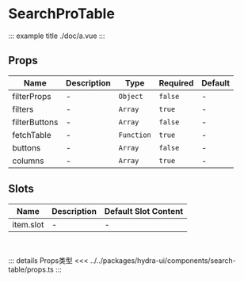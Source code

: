 <Start :port="3033" title="本文件由组件 doc 块和注释自动生成，勿直接修改。" />

# SearchProTable

::: example title ./doc/a.vue
:::


## Props

<!-- @vuese:SearchProTable:props:start -->
|Name|Description|Type|Required|Default|
|---|---|---|---|---|
|filterProps|-|`Object`|`false`|-|
|filters|-|`Array`|`true`|-|
|filterButtons|-|`Array`|`false`|-|
|fetchTable|-|`Function`|`true`|-|
|buttons|-|`Array`|`false`|-|
|columns|-|`Array`|`true`|-|

<!-- @vuese:SearchProTable:props:end -->


## Slots

<!-- @vuese:SearchProTable:slots:start -->
|Name|Description|Default Slot Content|
|---|---|---|
|item.slot|-|-|

<!-- @vuese:SearchProTable:slots:end -->




<br>

::: details Props类型
<<< ../../packages/hydra-ui/components/search-table/props.ts
:::